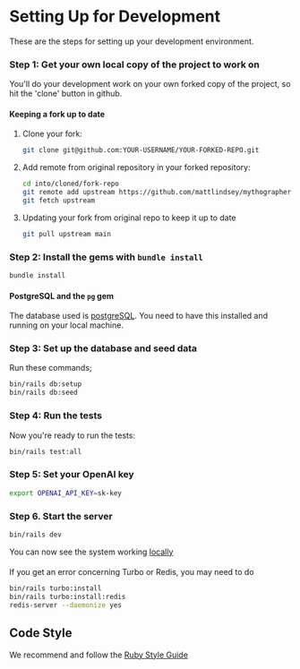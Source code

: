 # Setting Up for Development

These are the steps for setting up your development environment.

### Step 1: Get your own local copy of the project to work on

You'll do your development work on your own forked copy of the project, so hit the 'clone' button in github.

#### Keeping a fork up to date

1. Clone your fork:

   ```bash
   git clone git@github.com:YOUR-USERNAME/YOUR-FORKED-REPO.git
   ```

2. Add remote from original repository in your forked repository:

   ```bash
   cd into/cloned/fork-repo
   git remote add upstream https://github.com/mattlindsey/mythographer.git
   git fetch upstream
   ```

3. Updating your fork from original repo to keep it up to date

   ```bash
   git pull upstream main
   ```

### Step 2: Install the gems with `bundle install`

```bash
bundle install
```

#### PostgreSQL and the `pg` gem

The database used is [postgreSQL](https://www.postgresql.org/).  You need to have this installed and running on your local machine.

### Step 3: Set up the database and seed data

Run these commands;

```bash
bin/rails db:setup
bin/rails db:seed
```

### Step 4: Run the tests

Now you're ready to run the tests:

```bash
bin/rails test:all
```

### Step 5: Set your OpenAI key

```bash
export OPENAI_API_KEY=sk-key
```

### Step 6. Start the server

```bash
bin/rails dev
```

You can now see the system working [locally](http://localhost:3000)

####

If you get an error concerning Turbo or Redis, you may need to do
```bash
bin/rails turbo:install
bin/rails turbo:install:redis
redis-server --daemonize yes
```

## Code Style

We recommend and follow the [Ruby Style Guide](https://github.com/rubocop-hq/ruby-style-guide)
